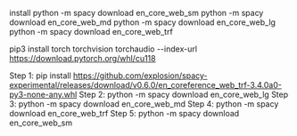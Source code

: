 install 
python -m spacy download en_core_web_sm
python -m spacy download en_core_web_md
python -m spacy download en_core_web_lg
python -m spacy download en_core_web_trf



pip3 install torch torchvision torchaudio --index-url https://download.pytorch.org/whl/cu118

Step 1: pip install https://github.com/explosion/spacy-experimental/releases/download/v0.6.0/en_coreference_web_trf-3.4.0a0-py3-none-any.whl
Step 2: python -m spacy download en_core_web_lg
Step 3: python -m spacy download en_core_web_md
Step 4: python -m spacy download en_core_web_trf
Step 5: python -m spacy download en_core_web_sm
